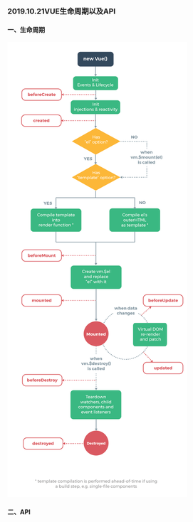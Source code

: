 

### 2019.10.21VUE生命周期以及API

#### 一、生命周期



![1741752219-59c9b774a4ccf](.\assets\1741752219-59c9b774a4ccf.png)

#### 二、API

